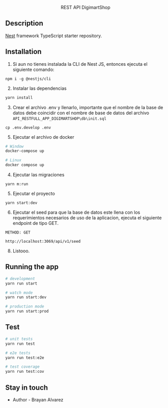 <p align="center">
  REST API DigimartShop
</p>


## Description

[Nest](https://github.com/nestjs/nest) framework TypeScript starter repository.

## Installation
1. Si aun no tienes instalada la CLI de Nest JS, entonces ejecuta el siguiente comando:
```
npm i -g @nestjs/cli
```

2. Instalar las dependencias
```bash
yarn install
```

3. Crear el archivo .env y llenarlo, importante que el nombre de la base de datos debe coincidir con el nombre de base de datos del archivo ```API_RESTFULL_APP_DIGIMARTSHOP\db\init.sql```
```
cp .env.develop .env
```

5. Ejecutar el archivo de docker
```bash
# Window
docker-compose up

# Linux
docker compose up
```

4. Ejecutar las migraciones
```
yarn m:run
```

5. Ejecutar el proyecto
```
yarn start:dev
```

6. Ejecutar el seed para que la base de datos este llena con los requerimientos necesarios de uso de la aplicacion, ejecuta el siguiente endpoint de tipo GET.
```
METHOD: GET

http://localhost:3069/api/v1/seed
```

8. Listooo.

## Running the app

```bash
# development
yarn run start

# watch mode
yarn run start:dev

# production mode
yarn run start:prod
```

## Test

```bash
# unit tests
yarn run test

# e2e tests
yarn run test:e2e

# test coverage
yarn run test:cov
```

## Stay in touch
- Author - Brayan Alvarez
